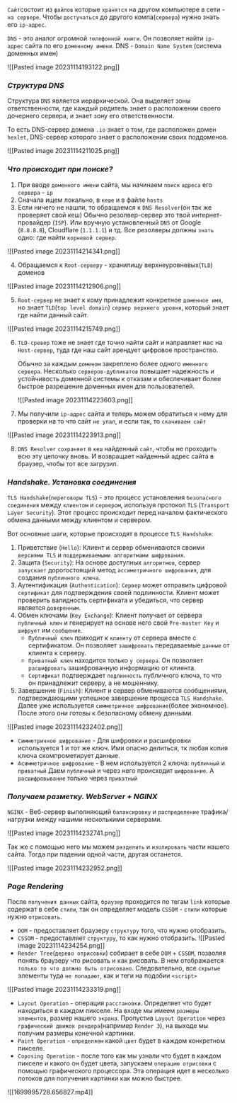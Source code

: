 `Сайт`состоит из `файлов` которые `хранятся` на другом компьютере в сети - `на сервере`. Чтобы `достучаться` до другого компа(`сервера`) нужно знать его `ip-адрес`.

`DNS` - это аналог огромной `телефонной книги`. Он позволяет найти `ip-адрес` сайта по его `доменному имени`. DNS - `Domain Name System` (система доменных имен)

![[Pasted image 20231114193122.png]]

### _Структура DNS_

Структура `DNS` является иерархической. Она выделяет зоны ответственности, где каждый родитель знает о расположении своего дочернего сервера, и знает зону его ответственности.

То есть DNS-сервер домена `.io` знает о том, где расположен домен `hexlet`, DNS-сервер которого знает о расположении своих поддоменов.

![[Pasted image 20231114211025.png]]

### _Что происходит при поиске?_

1. При вводе `доменного имени` сайта, мы начинаем `поиск` `адреса` его `сервера` - `ip`
2. Сначала ищем локально, в `кеше` и в файле `hosts`
3. Если ничего не нашли, то обращаемся к `DNS Resolver`(он так же проверяет свой кеш)
   Обычно резолвер-сервер это твой интернет-провайдер (`ISP`). Или вручную установленный `DNS` от Google (`8.8.8.8`), Cloudflare (`1.1.1.1`) и тд.
   Все резолверы должны `знать` одно: где найти `корневой сервер`.

![[Pasted image 20231114214341.png]]

4. Обращаемся к `Root-серверу` - хранилищу верхнеуровневых(`TLD`) доменов 
   
![[Pasted image 20231114212906.png]]
   
5. `Root-сервер` не знает к кому принадлежит конкретное `доменное имя`, но знает 
   `TLD`(`top level domain`) `сервер верхнего уровня`, который знает где найти данный сайт.

![[Pasted image 20231114215749.png]]

6. `TLD-сревер` тоже не знает где точно найти сайт и направляет нас на `Host-сервер`, туда где наш сайт арендует цифровое пространство.
   
   Обычно за каждым `доменом` закреплено более одного `именного сервера`. Несколько `серверов-дубликатов` повышает надежность и устойчивость доменной системы к отказам и обеспечивает более быстрое разрешение доменных имен для пользователей.
   
   ![[Pasted image 20231114223603.png]]
  
7.  Мы получили `ip-адрес` сайта и теперь можем обратиться к нему для проверки на то что сайт `не упал`, и если так, то `скачиваем сайт` 
   
   ![[Pasted image 20231114223913.png]]
   
   8. `DNS Resolver` `сохраняет` в `кеш` найденный `сайт`, чтобы не проходить всю эту цепочку вновь. И возвращает найденный адрес сайта в браузер, чтобы тот все загрузил.

### _Handshake. Установка соединения_

`TLS Handshake`(`переговоры TLS`) - это процесс установления `безопасного соединения` между `клиентом` и `сервером`, используя протокол `TLS` (`Transport Layer Security`). 
Этот процесс происходит перед началом фактического обмена данными между клиентом и сервером.

Вот основные шаги, которые происходят в процессе `TLS Handshake`:

1. Приветствие (`Hello`): Клиент и сервер обмениваются своими `версиями TLS` и `поддерживаемыми алгоритмами шифрования`.
2. Защита (`Security`): На основе доступных `алгоритмов`, сервер `запускает` дорогостоящий метод `ассиметричного шифрования`, для создания `публичного ключа`. 
3. Аутентификация (`Authentication`): `Сервер` может отправить цифровой `сертификат` для подтверждения своей подлинности. Клиент может проверить валидность сертификата и убедиться, что сервер является `доверенным`.
4. Обмен ключами (`Key Exchange`): Клиент получает от сервера `публичный ключ` и генерирует на основе него свой `Pre-master Key` и `шифрует` им `сообщение`.
   - `Публичный ключ` приходит к `клиенту` от сервера вместе с сертификатом. Он позволяет `зашифровать` передаваемые `данные` от клиента к серверу.
   - `Приватный ключ` находится только `у сервера`. Он позволяет `расшифровать` зашифрованную информацию от клиента.
   - `Сертификат` подтверждает `подлинность` публичного  ключа, то что он принадлежит серверу, а не мошеннику.
5. Завершение (`Finish`): Клиент и сервер обмениваются сообщениями, подтверждающими успешное завершение процесса `TLS Handshake`. Далее уже используется `симметричное шифрование`(более экономное). После этого они готовы к безопасному обмену данными.
 
![[Pasted image 20231114232402.png]]

- `Симметричное шифрование` - Для шифровки и расшифровки используется 1 и тот же ключ. Ими опасно делиться, тк любая копия ключа скомпрометирует данные.
- `Асимметричное шифрование` - В нем используется 2 ключа: `публичный` и `приватный`
  Даем `публичный` и через него происходит `шифрование`. А `расшифровывание` только через `приватный`

### _Получаем разметку. WebServer + NGINX_

`NGINX` - Веб-сервер выполняющий `балансировку` и `распределение` трафика/нагрузки между нашими несколькими серверами.

![[Pasted image 20231114232741.png]]

Так же с помощью него мы можем `разделить` и `изолировать` части нашего сайта. 
Тогда при падении одной части, другая останется.

![[Pasted image 20231114232952.png]]

### _Page Rendering_

После `получения данных` сайта, `браузер` проходится по тегам `link` которые содержат в себе `стили`, так он определяет модель `CSSOM` - `стили` которые нужно `отрисовать`.

- `DOM` - предоставляет браузеру `структуру` того, что нужно отобразить.
- `CSSOM` - предоставляет `структуру`, то как нужно отобразить. 
  ![[Pasted image 20231114234254.png]]
- `Render Tree`(`дерево отрисовки`) собирает в себе `DOM` + `CSSOM`, позволяя понять браузеру что рисовать и как рисовать. В нем отображается `только то что должно быть отрисовано`. Следовательно, все `скрытые` элементы туда `не попадают`, как и теги на подобии `<script>` 

![[Pasted image 20231114233319.png]]

- `Layout Operation` - операция `расстановки`. Определяет что будет находиться в каждом пикселе. 
   На входе мы имеем `размеры элементов`, размер нашего `экрана`. Пропустив `Layout Operation` через `графический движок рендера`(например `Render 3`), на выходе мы получим размеры конечной картинки.
- `Paint Operation` - `определяем` какой `цвет` будет в каждом конкретном пикселе.
- `Coposing Operation` - после того как мы узнали что будет в каждом пикселе и какого он будет цвета, запускаем `операцию отрисовки` с помощью графического процессора.
  Эта операция идет в несколько потоков для получения картинки как можно быстрее.

![[1699995728.656827.mp4]]
